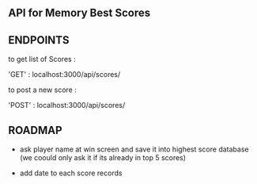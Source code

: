## API for Memory Best Scores

## ENDPOINTS

to get list of Scores : 

'GET' : localhost:3000/api/scores/ 

to post a new score :

'POST' : localhost:3000/api/scores/


## ROADMAP

- ask player name at win screen and save it into highest score database (we coould only ask it if its already in top 5 scores)

- add date to each score records
